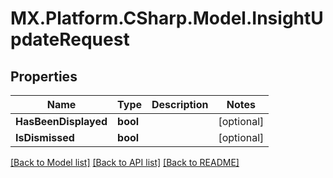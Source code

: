 # MX.Platform.CSharp.Model.InsightUpdateRequest

## Properties

Name | Type | Description | Notes
------------ | ------------- | ------------- | -------------
**HasBeenDisplayed** | **bool** |  | [optional] 
**IsDismissed** | **bool** |  | [optional] 

[[Back to Model list]](../README.md#documentation-for-models) [[Back to API list]](../README.md#documentation-for-api-endpoints) [[Back to README]](../README.md)

